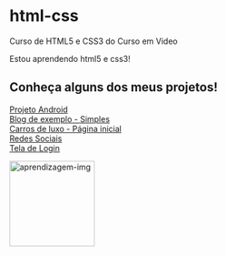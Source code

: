 # html-css
<head>
<style>
  img { width: 150px;
  }
</style>
</head>
<body>
Curso de HTML5 e CSS3 do Curso em Video

Estou aprendendo html5 e css3!

## Conheça alguns dos meus projetos!

<a href="https://miqueias-tomaz.github.io/projeto-android/" target="_blank">Projeto Android</a> <br>
<a href="https://miqueias-tomaz.github.io/blog-exemplo-simples/" target="_blank">Blog de exemplo - Simples</a> <br>
<a href="https://miqueias-tomaz.github.io/projeto-pagina-inicial/" target="_blank">Carros de luxo - Página inicial</a> <br>
<a href="https://miqueias-tomaz.github.io/projeto-social-midia/" target="_blank">Redes Sociais</a> <br>
<a href="https://miqueias-tomaz.github.io/tela-login/" target="_blank">Tela de Login</a>

<img src="https://static.vecteezy.com/system/resources/previews/013/368/615/non_2x/3d-illustration-of-creative-learning-school-education-college-icon-png.png" alt="aprendizagem-img">
</body>



